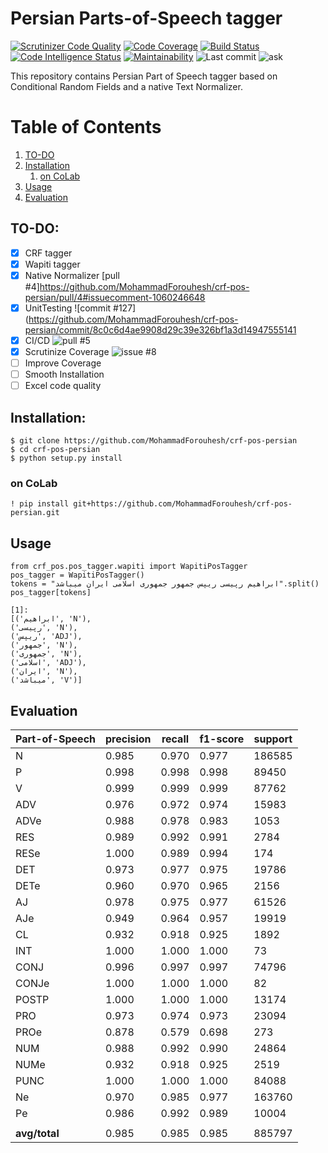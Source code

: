 # Persian Parts-of-Speech tagger

[![Scrutinizer Code Quality](https://scrutinizer-ci.com/g/MohammadForouhesh/crf-pos-persian/badges/quality-score.png?b=main)](https://scrutinizer-ci.com/g/MohammadForouhesh/crf-pos-persian/?branch=main)
[![Code Coverage](https://scrutinizer-ci.com/g/MohammadForouhesh/crf-pos-persian/badges/coverage.png?b=main)](https://scrutinizer-ci.com/g/MohammadForouhesh/crf-pos-persian/?branch=main)
[![Build Status](https://scrutinizer-ci.com/g/MohammadForouhesh/crf-pos-persian/badges/build.png?b=main)](https://scrutinizer-ci.com/g/MohammadForouhesh/crf-pos-persian/build-status/main)
[![Code Intelligence Status](https://scrutinizer-ci.com/g/MohammadForouhesh/crf-pos-persian/badges/code-intelligence.svg?b=main)](https://scrutinizer-ci.com/code-intelligence)
[![Maintainability](https://api.codeclimate.com/v1/badges/26cc09040c2262f3ecb7/maintainability)](https://codeclimate.com/github/MohammadForouhesh/crf-pos-persian/maintainability)
![Last commit](https://img.shields.io/github/last-commit/MohammadForouhesh/crf-pos-persian)
![ask]

[ask]: https://img.shields.io/badge/Ask%20me-anything-1.svg

This repository contains Persian Part of Speech tagger based on Conditional Random Fields and a native Text Normalizer.

# Table of Contents
1. [TO-DO](#todo)
2. [Installation](#summary)
    1. [on CoLab](#tpa_intro)
3. [Usage](#usage)
4. [Evaluation](#tpa_example)

[comment]: <> (5. [I/O]&#40;#tpa_io&#41;)

[comment]: <> (6. [Motivation]&#40;#tpa_motiv&#41;)

[comment]: <> (7. [Related Works]&#40;#tpa_lit&#41;)

[comment]: <> (8. [Contributions of this paper]&#40;#tpa_contribution&#41;)

[comment]: <> (9. [Proposed Method]&#40;#tpa_method&#41;)

[comment]: <> (10. [Experiments]&#40;#tpa_exp&#41;)


## TO-DO: <a name="todo"></a>

- [x] CRF tagger
- [x] Wapiti tagger
- [x] Native Normalizer [pull #4]https://github.com/MohammadForouhesh/crf-pos-persian/pull/4#issuecomment-1060246648
- [x] UnitTesting ![commit #127](https://github.com/MohammadForouhesh/crf-pos-persian/commit/8c0c6d4ae9908d29c39e326bf1a3d14947555141
- [x] CI/CD ![pull #5](https://github.com/MohammadForouhesh/crf-pos-persian/pull/5#issuecomment-1060697450)
- [x] Scrutinize Coverage ![issue #8](https://github.com/MohammadForouhesh/crf-pos-persian/issues/8#issue-1162353982)
- [ ] Improve Coverage
- [ ] Smooth Installation
- [ ] Excel code quality

## Installation: <a name="install"></a>
```shell
$ git clone https://github.com/MohammadForouhesh/crf-pos-persian 
$ cd crf-pos-persian
$ python setup.py install
```
### on CoLab <a name="colab"></a>
```shell
! pip install git+https://github.com/MohammadForouhesh/crf-pos-persian.git
```

## Usage <a name="usage"></a>

```jupyterpython
from crf_pos.pos_tagger.wapiti import WapitiPosTagger
pos_tagger = WapitiPosTagger()
tokens = "ابراهیم رپیسی ریپس جمهور جمهوری اسلامی ایران میباشد".split()
pos_tagger[tokens]

[1]: 
[('ابراهیم', 'N'),
('رپیسی', 'N'),
('ریپس', 'ADJ'),
('جمهور', 'N'),
('جمهوری', 'N'),
('اسلامی', 'ADJ'),
('ایران', 'N'),
('میباشد', 'V')]
```
## Evaluation <a name="eval"></a>
|Part-of-Speech|  precision|   recall|      f1-score|    support|
|--------------|-----------|---------|--------------|-----------|
|          N   |     0.985 |   0.970 |       0.977  |    186585 | 
|          P   |     0.998 |   0.998 |       0.998  |     89450 |
|          V   |     0.999 |   0.999 |       0.999  |     87762 | 
|        ADV   |     0.976 |   0.972 |       0.974  |     15983 |
|       ADVe   |     0.988 |   0.978 |       0.983  |     1053  |
|        RES   |     0.989 |   0.992 |       0.991  |     2784  |
|       RESe   |     1.000 |   0.989 |       0.994  |     174   |
|        DET   |     0.973 |   0.977 |       0.975  |     19786 |
|       DETe   |     0.960 |   0.970 |       0.965  |     2156  |
|         AJ   |     0.978 |   0.975 |       0.977  |     61526 |
|        AJe   |     0.949 |   0.964 |       0.957  |     19919 |
|         CL   |     0.932 |   0.918 |       0.925  |     1892  |
|        INT   |     1.000 |   1.000 |       1.000  |     73    |
|       CONJ   |     0.996 |   0.997 |       0.997  |     74796 |
|      CONJe   |     1.000 |   1.000 |       1.000  |     82    |
|      POSTP   |     1.000 |   1.000 |       1.000  |     13174 |
|        PRO   |     0.973 |   0.974 |       0.973  |     23094 |
|       PROe   |     0.878 |   0.579 |       0.698  |     273   |
|        NUM   |     0.988 |   0.992 |       0.990  |     24864 |
|       NUMe   |     0.932 |   0.918 |       0.925  |     2519  |
|       PUNC   |     1.000 |   1.000 |       1.000  |     84088 |
|         Ne   |     0.970 |   0.985 |       0.977  |     163760|
|         Pe   |     0.986 |   0.992 |       0.989  |    10004  |
||
|   <b> avg/total </b> |     0.985 |   0.985 |       0.985  |    885797 |
    
 
